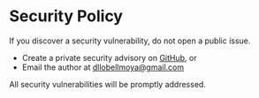 # Security Policy

If you discover a security vulnerability, do not open a public issue.

- Create a private security advisory on [GitHub](https://github.com/:vendor/:package/security/advisories), or
- Email the author at dllobellmoya@gmail.com

All security vulnerabilities will be promptly addressed.